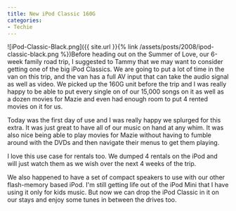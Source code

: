 ```yaml
---
title: New iPod Classic 160G
categories:
- Techie
---
```


![iPod-Classic-Black.png]({{ site.url }}{% link /assets/posts/2008/ipod-classic-black.png %})Before heading out on the Summer of Love, our 6-week family road trip, I suggested to Tammy that we may want to consider getting one of the big iPod Classics. We are going to put a lot of time in the van on this trip, and the van has a full AV input that can take the audio signal as well as video. We picked up the 160G unit before the trip and I was really happy to be able to put every single on of our 15,000 songs on it as well as a dozen movies for Mazie and even had enough room to put 4 rented movies on it for us.

Today was the first day of use and I was really happy we splurged for this extra. It was just great to have all of our music on hand at any whim. It was also nice being able to play movies for Mazie without having to fumble around with the DVDs and then navigate their menus to get them playing.

I love this use case for rentals too. We dumped 4 rentals on the iPod and will just watch them as we wish over the next 4 weeks of the trip.

We also happened to have a set of compact speakers to use with our other flash-memory based iPod. I'm still getting life out of the iPod Mini that I have using it only for kids music. But now we can drop the iPod Classic in it on our stays and enjoy some tunes in between the drives too.
